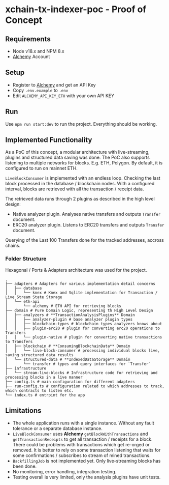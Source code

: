 # xchain-tx-indexer-poc - Proof of Concept

## Requirements

- Node v18.x and NPM 8.x
- [Alchemy](https://www.alchemy.com/) Account

## Setup

- Register to [Alchemy](https://www.alchemy.com/) and get an API Key
- Copy `.env.example` to `.env`
- Edit `ALCHEMY_API_KEY_ETH` with your own API KEY

## Run

Use `npm run start:dev` to run the project. Everything should be working.

## Implemented Functionality

As a PoC of this concept, a modular architecture with live-streaming, plugins and structured data saving was done. The PoC also supports listening to multiple networks for blocks. E.g. ETH, Polygon. By default, it is configured to run on mainnet ETH.

`LiveBlockConsumer` is implemented with an endless loop. Checking the last block processed in the database / blockchain nodes. With a configured interval, blocks are retrieved with all the transaction / receipt data.

The retrieved data runs through 2 plugins as described in the high level design:

- Native analyzer plugin. Analyses native transfers and outputs `Transfer` document.
- ERC20 analyzer plugin. Listens to ERC20 transfers and outputs `Transfer` document.

Querying of the Last 100 Transfers done for the tracked addresses, accross chains.

### Folder Structure

Hexagonal / Ports & Adapters architecture was used for the project.

```
.
├── adapters # Adapters for various implementation detail concerns
│   ├── database
│   │   └── knex # Knex and Sqlite implementation for Transaction / Live Stream State Storage
│   └── eth-api
│       └── alchemy # ETH API for retrieving blocks
├── domain # Pure Domain Logic, representing th High Level Design
│   ├── analyzers # **TransactionAnalysisPlugins** Domain
│   │   ├── analyzer-plugin # base analyzer plugin types
│   │   ├── blockchain-types # blockchain types analyzers knows about
│   │   ├── plugin-erc20 # plugin for converting erc20 operations to Transfers
│   │   └── plugin-native # plugin for converting native transactions to Transfers
│   ├── blockchain # **ConsumingBlockchainData** Domain
│   │   └── live-block-consumer # processing individual blocks live, saving structured data results
│   └── structured-data # **IndexedDataStorage** Domain
│       └── transfer # types and query interfaces for `Transfer`
├── infrastructure
│   └── stream-live-blocks # Infrastructure code for retrieving and processing blocks in a live manner
├── config.ts # main configuration for different adapters
├── run-config.ts # configuration related to which addresses to track, which contracts to listen etc.
└── index.ts # entrpint for the app
```

## Limitations

- The whole application runs with a single instance. Without any fault tolerance or a separate database instance.
- `LiveBlockConsumer` uses **Alchemy** `getBlockWithTransactions` and `getTransactionReceipts` to get all transaction / receipts for a block. There could be problems with transactions which get re-orged or removed. It is better to rely on some transaction listening that waits for some confirmations / subscribes to stream of mined transactions.
- `BackfillingJob` is not implemented yet. Only live-streaming blocks has been done.
- No monitoring, error handling, integration testing. 
- Testing overall is very limited, only the analysis plugins have unit tests.
